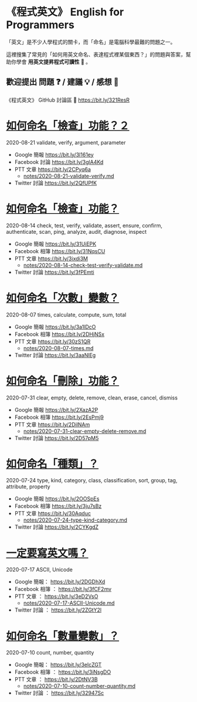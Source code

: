# 《程式英文》 English for Programmers

「英文」是不少人學程式的關卡，而「命名」是電腦科學最難的問題之一。

這裡搜集了常見的「如何用英文命名、表達程式裡某個東西？」的問題與答案，幫助你學會 **用英文提昇程式可讀性** 🔎 。

## 歡迎提出 問題 ❓ / 建議 💡 / 感想 💭

《程式英文》 GitHub 討論區 💬 https://bit.ly/321ResR

# [如何命名「檢查」功能？２](https://bit.ly/3l161ey)

2020-08-21 validate, verify, argument, parameter

* Google 簡報 https://bit.ly/3l161ey
* Facebook 討論 https://bit.ly/3glA4Kd
* PTT 文章 https://bit.ly/2CPyq6a
  * [notes/2020-08-21-validate-verify.md](notes/2020-08-21-validate-verify.md)
* Twitter 討論 https://bit.ly/2QfUPfK

# [如何命名「檢查」功能？](https://bit.ly/31UiEPK)

2020-08-14 check, test, verify, validate, assert, ensure, confirm,
authenticate, scan, ping, analyze, audit, diagnose, inspect

* Google 簡報 https://bit.ly/31UiEPK
* Facebook 相簿 https://bit.ly/31NqsCU
* PTT 文章 https://bit.ly/3ixdi3M
  * [notes/2020-08-14-check-test-verify-validate.md](notes/2020-08-14-check-test-verify-validate.md)
* Twitter 討論 https://bit.ly/3fPEmti

# [如何命名「次數」變數？](https://bit.ly/3a1lDcO)

2020-08-07 times, calculate, compute, sum, total

* Google 簡報 https://bit.ly/3a1lDcO
* Facebook 相簿 https://bit.ly/2DHjNSx
* PTT 文章 https://bit.ly/30zS1QR
  * [notes/2020-08-07-times.md](notes/2020-08-07-times.md)
* Twitter 討論 https://bit.ly/3aaNlEg

# [如何命名「刪除」功能？](https://bit.ly/2XazA2P)

2020-07-31 clear, empty, delete, remove, clean, erase, cancel, dismiss

* Google 簡報 https://bit.ly/2XazA2P
* Facebook 相簿 https://bit.ly/2EsPmj9
* PTT 文章 https://bit.ly/2DilNAm
  * [notes/2020-07-31-clear-empty-delete-remove.md](notes/2020-07-31-clear-empty-delete-remove.md)
* Twitter 討論 https://bit.ly/2D57pM5

# [如何命名「種類」？](https://bit.ly/2OOSpEs)

2020-07-24 type, kind, category, class, classification, sort, group,
tag, attribute, property

* Google 簡報 https://bit.ly/2OOSpEs
* Facebook 相簿 https://bit.ly/3ju7sBz
* PTT 文章 https://bit.ly/30Aqduc
  * [notes/2020-07-24-type-kind-category.md](notes/2020-07-24-type-kind-category.md)
* Twitter 討論 https://bit.ly/2CYKgdZ

# [一定要寫英文嗎？](https://bit.ly/2DGDhXd)

2020-07-17 ASCII, Unicode

* Google 簡報： https://bit.ly/2DGDhXd
* Facebook 相簿 ： https://bit.ly/3fCF2mv
* PTT 文章 ： https://bit.ly/3eD2VsO
  * [notes/2020-07-17-ASCII-Unicode.md](notes/2020-07-17-ASCII-Unicode.md)
* Twitter 討論 ： https://bit.ly/2ZGtY2l

# [如何命名「數量變數」？](https://bit.ly/3elcZGT)

2020-07-10 count, number, quantity

* Google 簡報： https://bit.ly/3elcZGT
* Facebook 相簿 ： https://bit.ly/3iNsgDO
* PTT 文章 ： https://bit.ly/2DtNV3B
  * [notes/2020-07-10-count-number-quantity.md](notes/2020-07-10-count-number-quantity.md)
* Twitter 討論 ： https://bit.ly/32947Sc
